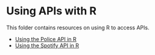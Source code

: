 # Using APIs with R

This folder contains resources on using R to access APIs.

* [Using the Police API in R](https://github.com/paulbradshaw/Rintro/blob/master/rAPI/policeapi/using_police_api.Rmd)
* [Using the Spotify API in R](https://github.com/paulbradshaw/Rintro/blob/master/rAPI/spotify/using_spotify_api.Rmd)
